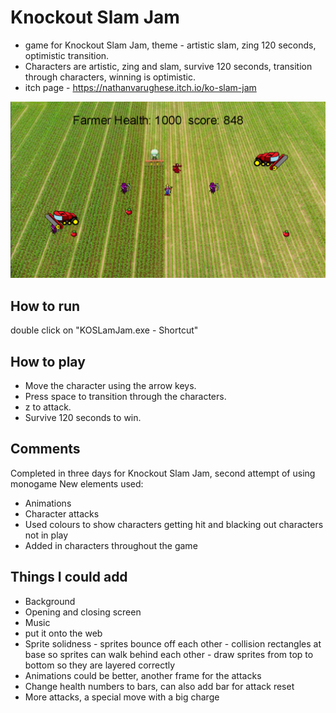 # Knockout Slam Jam
- game for Knockout Slam Jam, theme - artistic slam, zing 120 seconds, optimistic transition.
- Characters are artistic, zing and slam, survive 120 seconds, transition through characters, winning is optimistic.
- itch page - https://nathanvarughese.itch.io/ko-slam-jam

![alt text](https://github.com/nvarughese/Ludum-dare-52/blob/main/Screenshot.PNG)

## How to run
double click on "KOSLamJam.exe - Shortcut"

## How to play
- Move the character using the arrow keys.
- Press space to transition through the characters.
- z to attack.
- Survive 120 seconds to win.

## Comments
Completed in three days for Knockout Slam Jam, second attempt of using monogame
New elements used:
- Animations
- Character attacks
- Used colours to show characters getting hit and blacking out characters not in play
- Added in characters throughout the game

## Things I could add
- Background
- Opening and closing screen
- Music
- put it onto the web
- Sprite solidness
      - sprites bounce off each other
      - collision rectangles at base so sprites can walk behind each other
      - draw sprites from top to bottom so they are layered correctly
- Animations could be better, another frame for the attacks
- Change health numbers to bars, can also add bar for attack reset
- More attacks, a special move with a big charge

